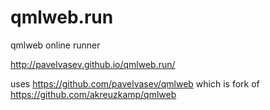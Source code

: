 # qmlweb.run
qmlweb online runner

http://pavelvasev.github.io/qmlweb.run/

uses https://github.com/pavelvasev/qmlweb
which is fork of https://github.com/akreuzkamp/qmlweb
